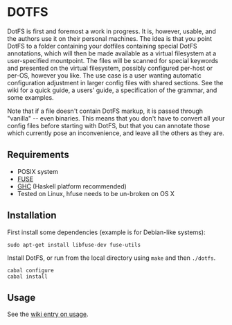 DOTFS
=====

DotFS is first and foremost a work in progress. It is, however, usable, and the authors use it on
their personal machines. The idea is that you
point DotFS to a folder containing your dotfiles containing special
DotFS annotations, which will then be made available as a virtual filesystem at a
user-specified mountpoint. The files will be scanned for special keywords and
presented on the virtual filesystem, possibly configured per-host or per-OS, however you like.
The use case is a user wanting automatic configuration adjustment in larger
config files with shared sections. See the wiki for a quick guide, a users' guide,
a specification of the grammar, and some examples.

Note that if a file doesn't contain DotFS markup, it is passed through "vanilla" -- even binaries. This means that
you don't have to convert all your config files before starting with DotFS, but that you can annotate those which 
currently pose an inconvenience, and leave all the others as they are.


Requirements
------------
* POSIX system
* [FUSE](http://fuse.sourceforge.net/)
* [GHC](http://hackage.haskell.org/platform/) (Haskell platform recommended)
* Tested on Linux, hfuse needs to be un-broken on OS X

Installation
------------
First install some dependencies (example is for Debian-like systems):


```
sudo apt-get install libfuse-dev fuse-utils
```

Install DotFS, or run from the local directory using `make` and then `./dotfs`.

```
cabal configure
cabal install
```

Usage
-----
See the [wiki entry on usage](https://github.com/toothbrush/dotfs/wiki/DotFS-Usage).
